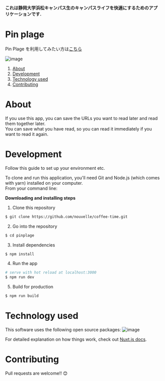 **これは静岡大学浜松キャンパス生のキャンパスライフを快適にするためのアプリケーションです.**

# Pin plage

Pin Plage を利用してみたい方は[こちら](https://pinplage.mcaexpf.com/)

![image](https://firebasestorage.googleapis.com/v0/b/mcaexpf-2020.appspot.com/o/README%2Fpinplage.png?alt=media&token=1f0a8ad9-97da-499b-820d-24c4112672a6)

1. [About](#About)
1. [Development](#Development)
1. [Technology used](#Technology%20used)
1. [Contributing](#Contributing)

# About

If you use this app, you can save the URLs you want to read later and read them together later.  
You can save what you have read, so you can read it immediately if you want to read it again.

# Development

Follow this guide to set up your environment etc.

To clone and run this application, you'll need Git and Node.js (which comes with yarn) installed on your computer.  
From your command line:

**Downloading and installing steps**

1. Clone this repository

```bash
$ git clone https://github.com/nouvelle/coffee-time.git
```

2. Go into the repository

```bash
$ cd pinplage
```

3. Install dependencies

```bash
$ npm install
```

4. Run the app

```bash
# serve with hot reload at localhost:3000
$ npm run dev
```

5. Build for production

```bash
$ npm run build
```

# Technology used

This software uses the following open source packages:
![image](https://firebasestorage.googleapis.com/v0/b/mcaexpf-2020.appspot.com/o/README%2Ftechnology.png?alt=media&token=1d594a9d-8ff3-4141-b936-99dbc69df0f8)

For detailed explanation on how things work, check out [Nuxt.js docs](https://nuxtjs.org).

# Contributing

Pull requests are welcome!! 😊
